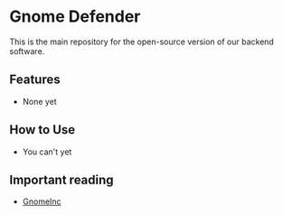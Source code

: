 # Gnome Defender

This is the main repository for the open-source version of our backend software.

## Features

- None yet

## How to Use

- You can't yet

## Important reading

- [GnomeInc](http://www.gnomeinc.com/)
